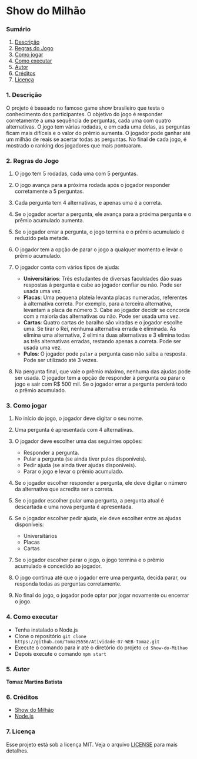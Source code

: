 # Show do Milhão

### Sumário

1. [Descrição](#descricao)
2. [Regras do Jogo](#regras)
3. [Como jogar](#jogar)
4. [Como executar](#executar)
5. [Autor](#autor)
6. [Créditos](#creditos)
7. [Licença](#licenca)

<div id='descricao'/> 

### 1. Descrição

O projeto é baseado no famoso game show brasileiro que testa o conhecimento dos participantes. O objetivo do jogo é responder corretamente a uma sequência de perguntas, cada uma com quatro alternativas. O jogo tem várias rodadas, e em cada uma delas, as perguntas ficam mais difíceis e o valor do prêmio aumenta. O jogador pode ganhar até um milhão de reais se acertar todas as perguntas. No final de cada jogo, é mostrado o ranking dos jogadores que mais pontuaram.

<div id='regras'/> 

### 2. Regras do Jogo

  1. O jogo tem 5 rodadas, cada uma com 5 perguntas.
  2. O jogo avança para a próxima rodada após o jogador responder corretamente a 5 perguntas.
  3. Cada pergunta tem 4 alternativas, e apenas uma é a correta.
  4. Se o jogador acertar a pergunta, ele avança para a próxima pergunta e o prêmio acumulado aumenta.
  5. Se o jogador errar a pergunta, o jogo termina e o prêmio acumulado é reduzido pela metade.
  6. O jogador tem a opção de parar o jogo a qualquer momento e levar o prêmio acumulado.
  7. O jogador conta com vários tipos de ajuda:

     - **Universitários**: Três estudantes de diversas faculdades dão suas respostas à pergunta e cabe ao jogador confiar ou não. Pode ser usada uma vez.
     - **Placas**: Uma pequena plateia levanta placas numeradas, referentes à alternativa correta. Por exemplo, para a terceira alternativa, levantam a placa de número 3. Cabe ao jogador decidir se concorda com a maioria das alternativas ou não. Pode ser usada uma vez.
     - **Cartas**: Quatro cartas de baralho são viradas e o jogador escolhe uma. Se tirar o Rei, nenhuma alternativa errada é eliminada. Ás elimina uma alternativa, 2 elimina duas alternativas e 3 elimina todas as três alternativas erradas, restando apenas a correta. Pode ser usada uma vez.
     - **Pulos**: O jogador pode `pular` a pergunta caso não saiba a resposta. Pode ser utilizado até 3 vezes.
  
  8. Na pergunta final, que vale o prêmio máximo, nenhuma das ajudas pode ser usada. O jogador tem a opção de responder à pergunta ou parar o jogo e sair com R$ 500 mil. Se o jogador errar a pergunta perderá todo o prêmio acumulado.

<div id='jogar'/> 

### 3. Como jogar

  1. No início do jogo, o jogador deve digitar o seu nome.
  2. Uma pergunta é apresentada com 4 alternativas.
  3. O jogador deve escolher uma das seguintes opções:

     - Responder a pergunta.
     - Pular a pergunta (se ainda tiver pulos disponíveis).
     - Pedir ajuda (se ainda tiver ajudas disponíveis).
     - Parar o jogo e levar o prêmio acumulado.
  
  5. Se o jogador escolher responder a pergunta, ele deve digitar o número da alternativa que acredita ser a correta.
  6. Se o jogador escolher pular uma pergunta, a pergunta atual é descartada e uma nova pergunta é apresentada.
  7. Se o jogador escolher pedir ajuda, ele deve escolher entre as ajudas disponíveis:
     
     - Universitários
     - Placas
     - Cartas
    
  9. Se o jogador escolher parar o jogo, o jogo termina e o prêmio acumulado é concedido ao jogador.
  10. O jogo continua até que o jogador erre uma pergunta, decida parar, ou responda todas as perguntas corretamente. 
  11. No final do jogo, o jogador pode optar por jogar novamente ou encerrar o jogo.

<div id='executar'/> 

### 4. Como executar

- Tenha instalado o Node.js
- Clone o repositório `git clone https://github.com/Tomaz5556/Atividade-07-WEB-Tomaz.git`
- Execute o comando para ir até o diretório do projeto `cd Show-do-Milhao` 
- Depois execute o comando `npm start`

<div id='autor'/> 

### 5. Autor

**Tomaz Martins Batista**

<div id='creditos'/> 

### 6. Créditos

- [Show do Milhão](https://pt.wikipedia.org/wiki/Show_do_Milh%C3%A3o)
- [Node.js](https://nodejs.org/en/)

<div id='licenca'/> 

### 7. Licença

Esse projeto está sob a licença MIT. Veja o arquivo [LICENSE](LICENSE.md) para mais detalhes.
